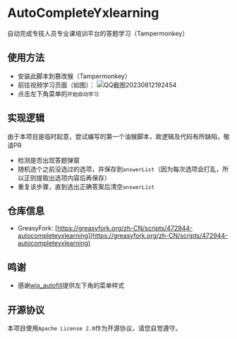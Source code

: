 # AutoCompleteYxlearning
自动完成专技人员专业课培训平台的答题学习（Tampermonkey）

## 使用方法
- 安装此脚本到篡改猴（Tampermonkey）
- 前往视频学习页面（如图）：
  ![QQ截图20230812192454](https://github.com/Gingmzmzx/AutoCompleteYxlearning/assets/49107602/b815f3e6-89f1-44f6-8ff0-ddf67a469e68)
- 点击左下角菜单的`开始自动学习`

## 实现逻辑
由于本项目是临时起意，尝试编写的第一个油猴脚本，故逻辑及代码有所缺陷，敬请PR
- 检测是否出现答题弹窗
- 随机选个之前没选过的选项，并保存到`answerList`（因为每次选项会打乱，所以正则提取出选项内容后再保存）
- 重复该步骤，直到选出正确答案后清空`answerList`

## 仓库信息
- GreasyFork: [https://greasyfork.org/zh-CN/scripts/472944-autocompleteyxlearning](https://greasyfork.org/zh-CN/scripts/472944-autocompleteyxlearning)

## 鸣谢
- 感谢[wjx_autofill](https://greasyfork.org/scripts/444243-wjx-autofill/code/wjx_autofill.user.js)提供左下角的菜单样式

## 开源协议
本项目使用`Apache License 2.0`作为开源协议，请您自觉遵守。
